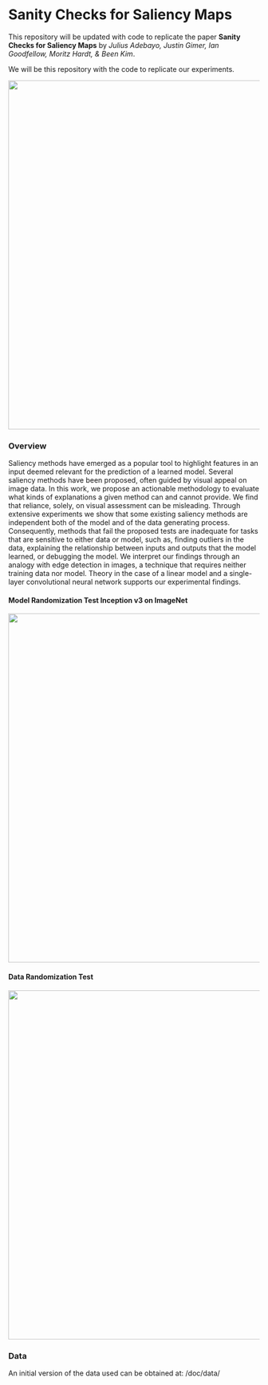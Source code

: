 Sanity Checks for Saliency Maps
=====================
This repository will be updated with code to replicate the paper
**Sanity Checks for Saliency Maps** by *Julius Adebayo, Justin 
Gimer, Ian Goodfellow, Moritz Hardt, & Been Kim*.

We will be this repository with the code to replicate our 
experiments. 

<img src="https://raw.githubusercontent.com/adebayoj/sanity_checks_saliency/master/doc/figures/saliency_methods_and_edge_detector.png" width="700">


### Overview

Saliency methods have emerged as a popular tool to highlight
features in an input deemed relevant for the prediction of a 
learned model. Several saliency methods have been proposed, often 
guided by visual appeal on image data. In this work, we propose 
an actionable methodology to evaluate what kinds of explanations 
a given method can and cannot provide. We find that reliance, 
solely, on visual assessment can be misleading. Through extensive
experiments we show that some existing saliency methods are 
independent both of the model and of the data generating process.
Consequently, methods that fail the proposed tests are 
inadequate for tasks that are sensitive to either data or model,
such as, finding outliers in the data, explaining the 
relationship between inputs and outputs that the model learned,
or debugging the model. We interpret our findings through an 
analogy with edge detection in images, a technique that requires 
neither training data nor model. Theory in the case of a 
linear model and a single-layer convolutional neural network
supports our experimental findings.

#### Model Randomization Test Inception v3 on ImageNet

<img src="https://raw.githubusercontent.com/adebayoj/sanity_checks_saliency/master/doc/figures/bird_img_cascading_demo.png" width="700">

#### Data Randomization Test

<img src="https://raw.githubusercontent.com/adebayoj/sanity_checks_saliency/master/doc/figures/mnist_digit_zero_random_labels_test.png" width="700">

   

### Data

An initial version of the data used can be obtained at: 
/doc/data/
